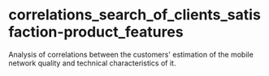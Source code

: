 # correlations_search_of_clients_satisfaction-product_features
Analysis of correlations between the customers' estimation of the mobile network quality and technical characteristics of it.

